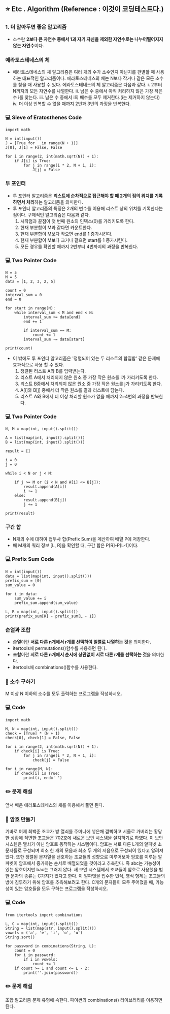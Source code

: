 ## :star: Etc . Algorithm (Reference : 이것이 코딩테스트다.)

### 1. 더 알아두면 좋은 알고리즘
- 소수란 **2보다 큰 자연수 중에서 1과 자기 자신을 제외한 자연수로는 나누어떨어지지 않는 자연수**이다.

### 에라토스테네스의 체
- 에라토스테네스의 체 알고리즘은 여러 개의 수가 소수인지 아닌지를 판별할 때 사용하는 대표적인 알고리즘이다. 에라토스테네스의 체는 N보다 작거나 같은 모든 소수를 찾을 때 사용할 수 있다. 에라토스테네스의 체 알고리즘은 다음과 같다.
    i. 2부터 N까지의 모든 자연수를 나열한다.
    ii. 남은 수 중에서 아직 처리하지 않은 가장 작은 수 i를 찾는다.
    iii. 남은 수 중에서 i의 배수를 모두 제거한다.(i는 제거하지 않는다)
    iv. 더 이상 반복할 수 없을 때까지 2번과 3번의 과정을 반복한다.

### :computer: Sieve of Eratosthenes Code

```
import math

N = int(input())
J = [True for _ in range(N + 1)]
J[0], J[1] = False, False

for i in range(2, int(math.sqrt(N)) + 1):
    if J[i] is True:
        for j in range(i * 2, N + 1, i):
            J[j] = False
```
### 투 포인터
- 투 포인터 알고리즘은 **리스트에 순차적으로 접근해야 할 때 2개의 점의 위치를 기록하면서 처리**하는 알고리즘을 의미한다.
- 투 포인터 알고리즘의 특징은 2개의 변수를 이용해 리스트 상의 위치를 기록한다는 점이다. 구체적인 알고리즘은 다음과 같다.
    1. 시작점과 끝점이 첫 번째 원소의 인덱스(0)를 가리키도록 한다.
    2. 현재 부분합이 M과 같다면 카운트한다.
    3. 현재 부분합이 M보다 작으면 end를 1 증가시킨다.
    4. 현재 부분합이 M보다 크거나 같으면 start를 1 증가시킨다.
    5. 모든 경우를 확인할 때까지 2번부터 4번까지의 과정을 반복한다.

### :computer: Two Pointer Code

```
N = 5
M = 5
data = [1, 2, 3, 2, 5]

count = 0
interval_sum = 0
end = 0

for start in range(N):
    while interval_sum < M and end < N:
        interval_sum += data[end]
        end += 1

        if interval_sum == M:
            count += 1
        interval_sum -= data[start]

print(count)
```

- 이 밖에도 투 포인터 알고리즘은 '정렬되어 있는 두 리스트의 합집합' 같은 문제에 효과적으로 사용 할 수 있다.
    1. 정렬된 리스트 A와 B를 입력받는다.
    2. 리스트 A에서 처리되지 않은 원소 중 가장 작은 원소를 i가 가리키도록 한다.
    3. 리스트 B중에서 처리되지 않은 원소 중 가장 작은 원소를 j가 가리키도록 한다.
    4. A[i]와 B[j] 중에서 더 작은 원소를 결과 리스트에 담는다.
    5. 리스트 A와 B에서 더 이상 처리할 원소가 없을 때까지 2~4번의 과정을 반복한다.

### :computer: Two Pointer Code

```
N, M = map(int, input().split())

A = list(map(int, input().split()))
B = list(map(int, input().split()))

result = []

i = 0
j = 0

while i < N or j < M:

    if j >= M or (i < N and A[i] <= B[j]):
        result.append(A[i])
        i += 1
    else:
        result.append(B[j])
        j += 1

print(result)
```

### 구간 합
- N개의 수에 대하여 접두사 합(Prefix Sum)을 계산하여 배열 P에 저장한다.
- 매 M개의 쿼리 정보 [L, R]을 확인할 때, 구간 합은 P[R]-P[L-1]이다.

### :computer: Prefix Sum Code

```
N = int(input())
data = list(map(int, input().split()))
prefix_sum = [0]
sum_value = 0

for i in data:
    sum_value += i
    prefix_sum.append(sum_value)

L, R = map(int, input().split())
print(prefix_sum[R] - prefix_sum[L - 1])
```

### 순열과 조합
- **순열**이란 **서로 다른 n개에서 r개를 선택하여 일렬로 나열하는 것**을 의미한다.
- itertools에 permutations()함수를 사용하면 된다.
- **조합**이란 **서로 다른 n개에서 순서에 상관없이 서로 다른 r개를 선택하는 것**을 의미한다.
- itertools에 combinations()함수를 사용한다.

### :speech_balloon: 소수 구하기
M 이상 N 이하의 소수를 모두 출력하는 프로그램을 작성하시오.

### :computer: Code

```
import math

M, N = map(int, input().split())
check = [True] * (N + 1)
check[0], check[1] = False, False

for i in range(2, int(math.sqrt(N)) + 1):
    if check[i] is True:
        for j in range(i * 2, N + 1, i):
            check[j] = False

for i in range(M, N):
    if check[i] is True:
        print(i, end=' ')

```

### :pencil2: 문제 해설
앞서 배운 에라토스테네스의 체를 이용해서 풀면 된다.

### :speech_balloon: 암호 만들기
기바로 어제 최백준 조교가 방 열쇠를 주머니에 넣은채 깜빡하고 서울로 가버리는 황당한 상황에 직면한 조교들은
702호에 새로운 보안 시스템을 설치하기로 하였다. 이 보안 시스템은 열쇠가 아닌 암호로 동작하는 시스템이다.
암호는 서로 다른 L개의 알파벳 소문자들로 구성되며 최소 한 개의 모음과 최소 두 개의 저음으로 구성되어 있다고 알려져 있다.
또한 정렬된 문자열을 선호하는 조교들의 성향으로 미루어보아 암호를 이루는 알파벳이 암호에서 증가하는 순서로 배열되었을 것이라고 추측한다.
즉 abc는 가능성이 있는 암호이지만 bac는 그러지 않다.
새 보안 시스템에서 조교들이 암호로 사용했을 법한 문자의 종류는 C가지가 있다고 한다. 이 알파벳을 입수한 민식, 영식 형제는
조교들의 방에 침투하기 위해 암호를 추측해보려고 한다. C개의 문자들이 모두 주어졌을 때, 가능성이 있는 암호들을 모두 구하는 프로그램을 작성하시오.
### :computer: Code

```
from itertools import combinations

L, C = map(int, input().split())
String = list(map(str, input().split()))
vowels = ('a', 'e', 'i', 'o', 'u')
String.sort()

for password in combinations(String, L):
    count = 0
    for i in password:
        if i in vowels:
            count += 1
    if count >= 1 and count <= L - 2:
        print(''.join(password))
```

### :pencil2: 문제 해설
조합 알고리즘 문제 유형에 속한다. 파이썬의 combinations() 라이브러리를 이용하면 된다.